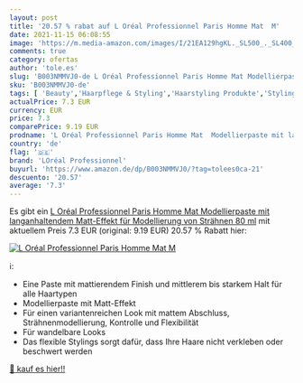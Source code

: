 ```yaml
---
layout: post
title: '20.57 % rabat auf L Oréal Professionnel Paris Homme Mat  M'
date: 2021-11-15 06:08:55
image: 'https://m.media-amazon.com/images/I/21EA129hgKL._SL500_._SL400_.jpg'
comments: true
category: ofertas
author: 'tole.es'
slug: 'B003NMMVJ0-de L Oréal Professionnel Paris Homme Mat Modellierpaste mit...'
sku: 'B003NMMVJ0-de'
tags: [ 'Beauty','Haarpflege & Styling','Haarstyling Produkte','Styling-Pasten','loréal professionnel', ]
actualPrice: 7.3 EUR
currency: EUR
price: 7.3
comparePrice: 9.19 EUR
prodname: 'L Oréal Professionnel Paris Homme Mat  Modellierpaste mit langanhaltendem Matt-Effekt  für Modellierung von Strähnen  80 ml'
country: 'de'
flag: '🇩🇪'
brand: 'LOréal Professionnel'
buyurl: 'https://www.amazon.de/dp/B003NMMVJ0/?tag=tolees0ca-21'
descuento: '20.57'
average: '7.3'
---
```


Es gibt ein [L Oréal Professionnel Paris Homme Mat  Modellierpaste mit langanhaltendem Matt-Effekt  für Modellierung von Strähnen  80 ml](https://www.amazon.de/dp/B003NMMVJ0/?tag=tolees0ca-21) mit aktuellem Preis 7.3 EUR (original: 9.19 EUR) 20.57 % Rabatt hier:

[![L Oréal Professionnel Paris Homme Mat  M](https://m.media-amazon.com/images/I/21EA129hgKL._SL500_._SL400_.jpg)](https://www.amazon.de/dp/B003NMMVJ0/?tag=tolees0ca-21)

ℹ️:

- Eine Paste mit mattierendem Finish und mittlerem bis starkem Halt für alle Haartypen
- Modellierpaste mit Matt-Effekt
- Für einen variantenreichen Look mit mattem Abschluss, Strähnenmodellierung, Kontrolle und Flexibilität
- Für wandelbare Looks
- Das flexible Stylings sorgt dafür, dass Ihre Haare nicht verkleben oder beschwert werden

[🛒 kauf es hier!!](https://www.amazon.de/dp/B003NMMVJ0/?tag=tolees0ca-21)
